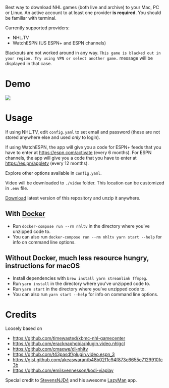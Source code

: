 Best way to download NHL games (both live and archive) to your Mac, PC
or Linux. An active account to at least one provider **is required**. You should be familiar with terminal.

Currently supported providers:
* NHL.TV
* WatchESPN (US ESPN+ and ESPN channels)

Blackouts are not worked around in any way. `This game is blacked out in your region. Try using VPN or select another game.` message will be displayed in that case.

# Demo

<a href="https://asciinema.org/a/157500" target="_blank"><img src="https://asciinema.org/a/157500.png" /></a>

# Usage

If using NHL.TV, edit `config.yaml` to set email and password (these are not stored anywhere else and used _only_ to login).

If using WatchESPN, the app will give you a code for ESPN+ feeds that you have to enter at https://espn.com/activate (every 6 months).
For ESPN channels, the app will give you a code that you have to enter at https://es.pn/appletv (every 12 months).

Explore other options available in `config.yaml`.

Video will be downloaded to `./video` folder. This location can be customized in `.env` file.

[Download](https://github.com/kompot/nhl-tv-geeky-streams/archive/master.zip) latest version of this repository and unzip it anywhere.

## With [Docker](https://www.docker.com/community-edition#/download)

- Run `docker-compose run --rm nhltv` in the directory where you've unzipped code to.
- You can also run `docker-compose run --rm nhltv yarn start --help` for info on command line options.

## Without Docker, much less resource hungry, instructions for macOS

- Install dependencies with `brew install yarn streamlink ffmpeg`.
- Run `yarn install` in the directory where you've unzipped code to.
- Run `yarn start` in the directory where you've unzipped code to.
- You can also run `yarn start --help` for info on command line options.

# Credits

Loosely based on

* https://github.com/timewasted/xbmc-nhl-gamecenter
* https://github.com/eracknaphobia/plugin.video.nhlgcl
* https://github.com/cmaxwe/dl-nhltv
* https://github.com/t43pasdf/plugin.video.espn_3
* https://gist.github.com/akeaswaran/b48b02f1c94f873c6655e7129910fc3b
* https://github.com/emilsvennesson/kodi-viaplay

Special credit to [StevensNJD4](https://github.com/StevensNJD4) and his awesome [LazyMan](https://github.com/StevensNJD4/LazyMan) app.
